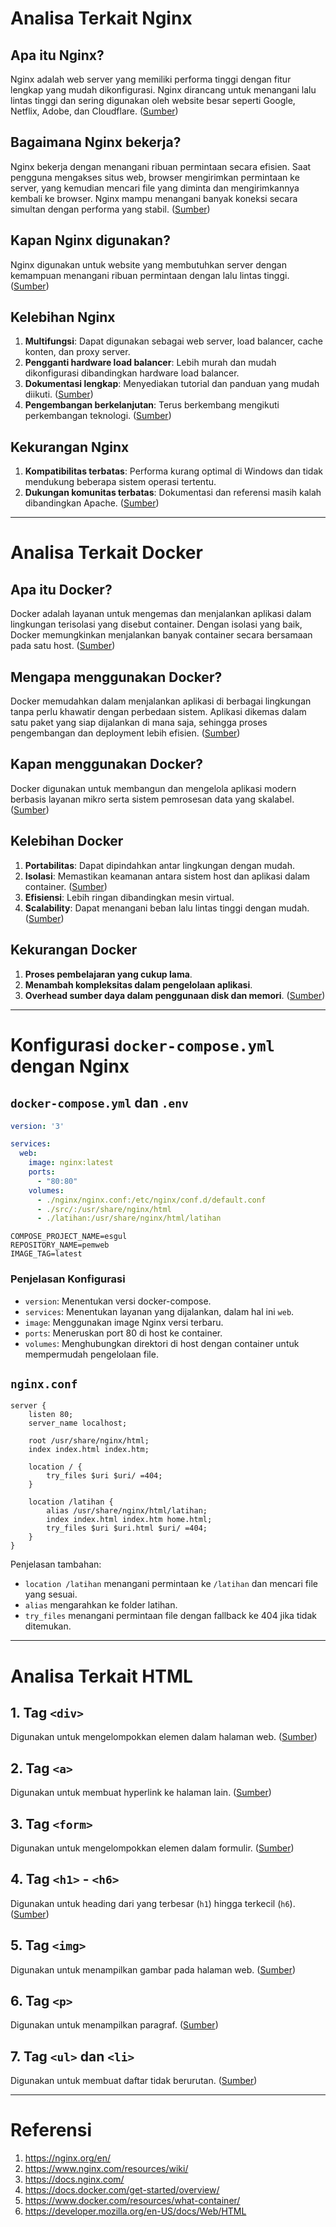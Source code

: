 # Analisa Terkait Nginx

## Apa itu Nginx?
Nginx adalah web server yang memiliki performa tinggi dengan fitur lengkap yang mudah dikonfigurasi. Nginx dirancang untuk menangani lalu lintas tinggi dan sering digunakan oleh website besar seperti Google, Netflix, Adobe, dan Cloudflare. ([Sumber](https://nginx.org/en/))

## Bagaimana Nginx bekerja?
Nginx bekerja dengan menangani ribuan permintaan secara efisien. Saat pengguna mengakses situs web, browser mengirimkan permintaan ke server, yang kemudian mencari file yang diminta dan mengirimkannya kembali ke browser. Nginx mampu menangani banyak koneksi secara simultan dengan performa yang stabil. ([Sumber](https://www.nginx.com/resources/wiki/))

## Kapan Nginx digunakan?
Nginx digunakan untuk website yang membutuhkan server dengan kemampuan menangani ribuan permintaan dengan lalu lintas tinggi. ([Sumber](https://www.nginx.com/))

## Kelebihan Nginx
1. **Multifungsi**: Dapat digunakan sebagai web server, load balancer, cache konten, dan proxy server.
2. **Pengganti hardware load balancer**: Lebih murah dan mudah dikonfigurasi dibandingkan hardware load balancer.
3. **Dokumentasi lengkap**: Menyediakan tutorial dan panduan yang mudah diikuti. ([Sumber](https://docs.nginx.com/))
4. **Pengembangan berkelanjutan**: Terus berkembang mengikuti perkembangan teknologi. ([Sumber](https://www.nginx.com/blog/))

## Kekurangan Nginx
1. **Kompatibilitas terbatas**: Performa kurang optimal di Windows dan tidak mendukung beberapa sistem operasi tertentu.
2. **Dukungan komunitas terbatas**: Dokumentasi dan referensi masih kalah dibandingkan Apache. ([Sumber](https://en.wikipedia.org/wiki/Nginx))

---

# Analisa Terkait Docker

## Apa itu Docker?
Docker adalah layanan untuk mengemas dan menjalankan aplikasi dalam lingkungan terisolasi yang disebut container. Dengan isolasi yang baik, Docker memungkinkan menjalankan banyak container secara bersamaan pada satu host. ([Sumber](https://docs.docker.com/get-started/overview/))

## Mengapa menggunakan Docker?
Docker memudahkan dalam menjalankan aplikasi di berbagai lingkungan tanpa perlu khawatir dengan perbedaan sistem. Aplikasi dikemas dalam satu paket yang siap dijalankan di mana saja, sehingga proses pengembangan dan deployment lebih efisien. ([Sumber](https://www.docker.com/resources/what-container/))

## Kapan menggunakan Docker?
Docker digunakan untuk membangun dan mengelola aplikasi modern berbasis layanan mikro serta sistem pemrosesan data yang skalabel. ([Sumber](https://kubernetes.io/docs/concepts/overview/what-is-kubernetes/))

## Kelebihan Docker
1. **Portabilitas**: Dapat dipindahkan antar lingkungan dengan mudah.
2. **Isolasi**: Memastikan keamanan antara sistem host dan aplikasi dalam container. ([Sumber](https://docs.docker.com/engine/security/security/))
3. **Efisiensi**: Lebih ringan dibandingkan mesin virtual.
4. **Scalability**: Dapat menangani beban lalu lintas tinggi dengan mudah. ([Sumber](https://docs.docker.com/compose/overview/))

## Kekurangan Docker
1. **Proses pembelajaran yang cukup lama**.
2. **Menambah kompleksitas dalam pengelolaan aplikasi**.
3. **Overhead sumber daya dalam penggunaan disk dan memori**. ([Sumber](https://cloud.google.com/container-registry/docs/overview))

---

# Konfigurasi `docker-compose.yml` dengan Nginx

## `docker-compose.yml` dan `.env`

```yaml
version: '3'

services:
  web:
    image: nginx:latest
    ports:
      - "80:80"
    volumes:
      - ./nginx/nginx.conf:/etc/nginx/conf.d/default.conf
      - ./src/:/usr/share/nginx/html
      - ./latihan:/usr/share/nginx/html/latihan
```

```env
COMPOSE_PROJECT_NAME=esgul
REPOSITORY_NAME=pemweb
IMAGE_TAG=latest
```

### Penjelasan Konfigurasi
- `version`: Menentukan versi docker-compose.
- `services`: Menentukan layanan yang dijalankan, dalam hal ini `web`.
- `image`: Menggunakan image Nginx versi terbaru.
- `ports`: Meneruskan port 80 di host ke container.
- `volumes`: Menghubungkan direktori di host dengan container untuk mempermudah pengelolaan file.

## `nginx.conf`

```nginx
server {
    listen 80;
    server_name localhost;

    root /usr/share/nginx/html;
    index index.html index.htm;

    location / {
        try_files $uri $uri/ =404;
    }

    location /latihan {
        alias /usr/share/nginx/html/latihan;
        index index.html index.htm home.html;
        try_files $uri $uri.html $uri/ =404;
    }
}
```

Penjelasan tambahan:
- `location /latihan` menangani permintaan ke `/latihan` dan mencari file yang sesuai.
- `alias` mengarahkan ke folder latihan.
- `try_files` menangani permintaan file dengan fallback ke 404 jika tidak ditemukan.

---

# Analisa Terkait HTML

## 1. Tag `<div>`
Digunakan untuk mengelompokkan elemen dalam halaman web. ([Sumber](https://developer.mozilla.org/en-US/docs/Web/HTML/Element/div))

## 2. Tag `<a>`
Digunakan untuk membuat hyperlink ke halaman lain. ([Sumber](https://developer.mozilla.org/en-US/docs/Web/HTML/Element/a))

## 3. Tag `<form>`
Digunakan untuk mengelompokkan elemen dalam formulir. ([Sumber](https://developer.mozilla.org/en-US/docs/Web/HTML/Element/form))

## 4. Tag `<h1>` - `<h6>`
Digunakan untuk heading dari yang terbesar (`h1`) hingga terkecil (`h6`). ([Sumber](https://developer.mozilla.org/en-US/docs/Web/HTML/Element/Heading_Elements))

## 5. Tag `<img>`
Digunakan untuk menampilkan gambar pada halaman web. ([Sumber](https://developer.mozilla.org/en-US/docs/Web/HTML/Element/img))

## 6. Tag `<p>`
Digunakan untuk menampilkan paragraf. ([Sumber](https://developer.mozilla.org/en-US/docs/Web/HTML/Element/p))

## 7. Tag `<ul>` dan `<li>`
Digunakan untuk membuat daftar tidak berurutan. ([Sumber](https://developer.mozilla.org/en-US/docs/Web/HTML/Element/ul))

---

# Referensi
1. https://nginx.org/en/
2. https://www.nginx.com/resources/wiki/
3. https://docs.nginx.com/
4. https://docs.docker.com/get-started/overview/
5. https://www.docker.com/resources/what-container/
6. https://developer.mozilla.org/en-US/docs/Web/HTML

